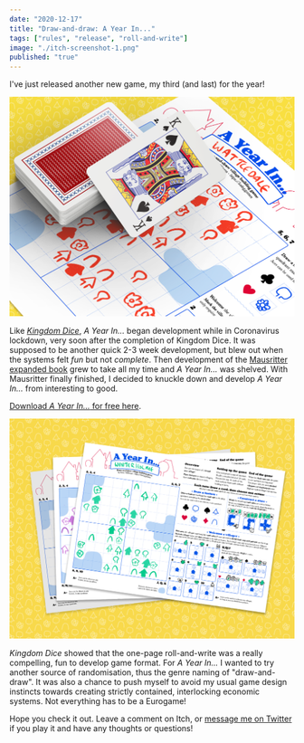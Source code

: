 ```yaml
---
date: "2020-12-17"
title: "Draw-and-draw: A Year In..."
tags: ["rules", "release", "roll-and-write"]
image: "./itch-screenshot-1.png"
published: "true"
---
```


I've just released another new game, my third (and last) for the year!

<div class="image-container">
    <img src="./a-year-in-mockup.png" />
</div>

Like [*Kingdom Dice*](/2020-04-19-roll-and-writes), *A Year In...* began development while in Coronavirus lockdown, very soon after the completion of Kingdom Dice. It was supposed to be another quick 2-3 week development, but blew out when the systems felt *fun* but not *complete*. Then development of the [Mausritter expanded book](/2020-11-25-mausritter-expanded) grew to take all my time and *A Year In...* was shelved. With Mausritter finally finished, I decided to knuckle down and develop *A Year In...* from interesting to good. 

[Download *A Year In...* for free here](https://losing-games.itch.io/kingdom-dice).

<div class="image-container">
    <img src="./a-year-in-2.png" />
</div>

*Kingdom Dice* showed that the one-page roll-and-write was a really compelling, fun to develop game format. For *A Year In...* I wanted to try another source of randomisation, thus the genre naming of "draw-and-draw". It was also a chance to push myself to avoid my usual game design instincts towards creating strictly contained, interlocking economic systems. Not everything has to be a Eurogame!  

Hope you check it out. Leave a comment on Itch, or [message me on Twitter](https://twitter.com/isaacwilliams) if you play it and have any thoughts or questions!